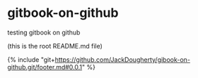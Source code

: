 # gitbook-on-github

testing gitbook on github

(this is the root README.md file)

{% include "git+https://github.com/JackDougherty/gibook-on-github.git/footer.md#0.0.1" %}
